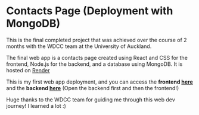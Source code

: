 # Contacts Page (Deployment with MongoDB)

This is the final completed project that was achieved over the course of 2 months with the WDCC team at the University of Auckland.

The final web app is a contacts page created using React and CSS for the frontend, Node.js for the backend, and a database using MongoDB. It is hosted on [Render](https://render.com/) 

This is my first web app deployment, and you can access the <strong>frontend [here](https://contacts-page-mongo-1.onrender.com/)</strong> and the **backend [here](https://contacts-page-mongo.onrender.com/api/contacts)** (Open the backend first and then the frontend!)

Huge thanks to the WDCC team for guiding me through this web dev journey! I learned a lot :)
